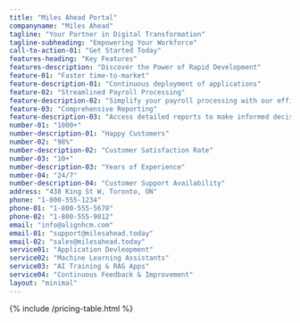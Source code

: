 ```yaml
---
title: "Miles Ahead Portal"
companyname: "Miles Ahead"
tagline: "Your Partner in Digital Transformation"
tagline-subheading: "Empowering Your Workforce"
call-to-action-01: "Get Started Today"
features-heading: "Key Features"
features-description: "Discover the Power of Rapid Development"
feature-01: "Faster time-to-market"
feature-description-01: "Continuous deployment of applications"
feature-02: "Streamlined Payroll Processing"
feature-description-02: "Simplify your payroll processing with our efficient system"
feature-03: "Comprehensive Reporting"
feature-description-03: "Access detailed reports to make informed decisions"
number-01: "1000+"
number-description-01: "Happy Customers"
number-02: "98%"
number-description-02: "Customer Satisfaction Rate"
number-03: "10+"
number-description-03: "Years of Experience"
number-04: "24/7"
number-description-04: "Customer Support Availability"
address: "438 King St W, Toronto, ON"
phone: "1-800-555-1234"
phone-01: "1-800-555-5678"
phone-02: "1-800-555-9012"
email: "info@alignhcm.com"
email-01: "support@milesahead.today"
email-02: "sales@milesahead.today"
service01: "Application Devleopment"
service02: "Machine Learning Assistants"
service03: "AI Training & RAG Apps"
service04: "Continuous Feedback & Improvement"
layout: "minimal"
---
```



{% include /pricing-table.html %} 
